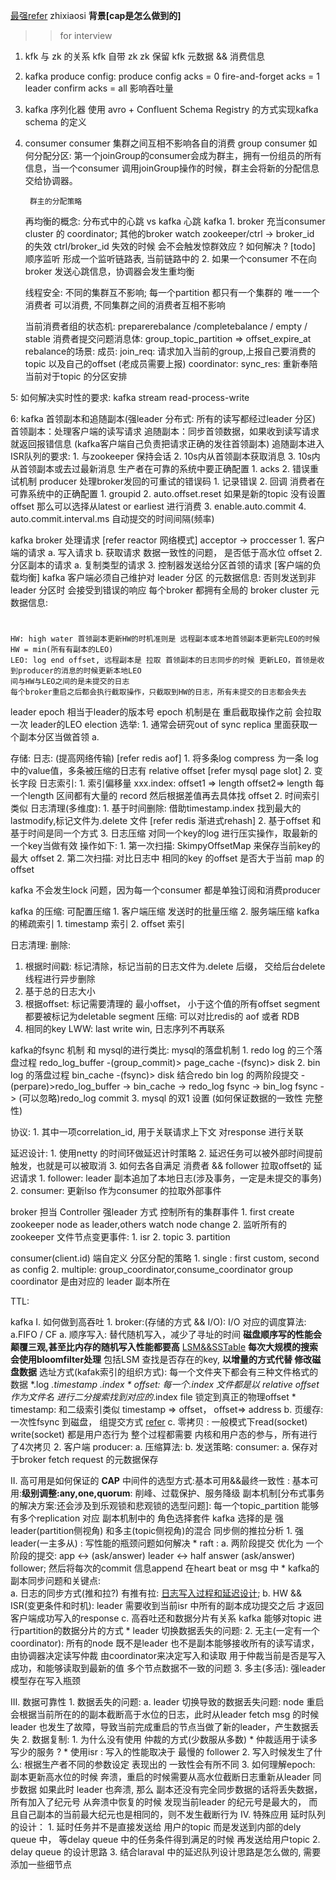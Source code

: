 [最强refer](https://blog.csdn.net/u013256816/article/details/71091774) zhixiaosi
**背景[cap是怎么做到的]**
>> for interview

1. kfk 与 zk 的关系
    kfk 自带 zk
    zk 保留 kfk 元数据 && 消费信息
    
2. kafka produce config: 
    produce config
    acks = 0 fire-and-forget
    acks = 1 leader confirm
    acks = all 影响吞吐量

3. kafka 序列化器
    使用 avro + Confluent Schema Registry 的方式实现kafka schema 的定义
    
4. consumer
    consumer 集群之间互相不影响各自的消费
    group consumer 如何分配分区:
        第一个joinGroup的consumer会成为群主，拥有一份组员的所有信息，当一个consumer
        调用joinGroup操作的时候，群主会将新的分配信息交给协调器。
        
        群主的分配策略
        
    再均衡的概念:
        分布式中的心跳 vs kafka 心跳
            kafka
            1. broker 充当consumer cluster 的 coordinator; 其他的broker watch zookeeper/ctrl -> broker_id 的失效 
                ctrl/broker_id 失效的时候 会不会触发惊群效应 ? 如何解决 ? [todo]
                    顺序监听 形成一个监听链路表, 当前链路中的
            2. 
        如果一个consumer 不在向 broker 发送心跳信息，协调器会发生重均衡
    
    线程安全: 
        不同的集群互不影响; 每一个partition 都只有一个集群的 唯一一个消费者 可以消费, 不同集群之间的消费者互相不影响
        
    当前消费者组的状态机:
         preparerebalance /completebalance / empty / stable
         消费者提交问题消息体: group_topic_partition => offset_expire_at 
         rebalance的场景:
         成员: join_req: 请求加入当前的group,上报自己要消费的topic 以及自己的offset (老成员需要上报)
         coordinator:  sync_res: 重新奉陪当前对于topic 的分区安排
         
    
5: 如何解决实时性的要求:
    kafka stream read-process-write
    

6: kafka 首领副本和追随副本(强leader 分布式: 所有的读写都经过leader 分区)
    首领副本：处理客户端的读写请求
    追随副本：同步首领数据，如果收到读写请求就返回报错信息 (kafka客户端自己负责把请求正确的发往首领副本)
    追随副本进入ISR队列的要求:
        1. 与zookeeper 保持会话
        2. 10s内从首领副本获取消息
        3. 10s内从首领副本或去过最新消息
    生产者在可靠的系统中要正确配置
        1. acks
        2. 错误重试机制
            producer 处理broker发回的可重试的错误码
                1. 记录错误
                2. 回调
    消费者在可靠系统中的正确配置
        1. groupid
        2. auto.offset.reset 如果是新的topic 没有设置offset 那么可以选择从latest or earliest 进行消费
        3. enable.auto.commit 
        4. auto.commit.interval.ms 自动提交的时间间隔(频率)
        
kafka broker 处理请求 [refer reactor 网络模式] acceptor -> proccesser 
    1. 客户端的请求
        a. 写入请求
        b. 获取请求
            数据一致性的问题， 是否低于高水位 offset
    2. 分区副本的请求
        a. 复制类型的请求
    3. 控制器发送给分区首领的请求
    [客户端的负载均衡] kafka 客户端必须自己维护对 leader 分区 的元数据信息: 否则发送到非leader 分区时 会接受到错误的响应
        每个broker 都拥有全局的 broker cluster 元数据信息:
             
        
#
    HW: high water 首领副本更新HW的时机准则是 远程副本或本地首领副本更新完LEO的时候 HW = min(所有有副本的LEO)
    LEO: log end offset, 远程副本是 拉取 首领副本的日志同步的时候 更新LEO，首领是收到producer的消息的时候更新本地LEO
    间与HW与LEO之间的是未提交的日志
    每个broker重启之后都会执行截取操作，只截取到HW的日志，所有未提交的日志都会失去
leader 
    epoch
        相当于leader的版本号
        epoch 机制是在 重启截取操作之前 会拉取一次 leader的LEO 
    election 选举:
        1. 通常会研究out of sync replica 里面获取一个副本分区当做首领
            a.  

存储:
    日志: (提高网络传输) [refer redis aof]
        1. 将多条log compress 为一条 log 中的value值，多条被压缩的日志有 relative offset
            [refer mysql page slot] 
        2. 变长字段
    日志索引:
        1. 索引偏移量
            xxx.index:    offset1  => length  offset2=> length
            每一个length 区间都有大量的 record 然后根据差值再去具体找 offset
        2. 时间索引
            类似
    日志清理(多维度):
        1. 基于时间删除:
            借助timestamp.index 找到最大的 lastmodify,标记文件为.delete 文件 
            [refer redis 渐进式rehash]
        2. 基于offset 和基于时间是同一个方式
        3. 日志压缩
            对同一个key的log 进行压实操作，取最新的 一个key当做有效
            操作如下:
                1. 第一次扫描: SkimpyOffsetMap 来保存当前key的最大 offset
                2. 第二次扫描: 对比日志中 相同的key 的offset 是否大于当前 map 的offset        

kafka 不会发生lock 问题，因为每一个consumer 都是单独订阅和消费producer

kafka 的压缩:
    可配置压缩 
    1. 客户端压缩
        发送时的批量压缩
    2. 服务端压缩
kafka的稀疏索引
    1. timestamp 索引
    2. offset 索引
    
日志清理:
   删除:
   1. 根据时间戳: 标记清除，标记当前的日志文件为.delete 后缀， 交给后台delete线程进行异步删除
   2. 基于总的日志大小
   2. 根据offset: 标记需要清理的 最小offset， 小于这个值的所有offset segment 都要被标记为deletable segment
   压缩: 可以对比redis的 aof 或者 RDB
   1. 相同的key LWW: last write win, 日志序列不再联系
   
kafka的fsync 机制 和 mysql的进行类比:
    mysql的落盘机制
        1. redo log 的三个落盘过程
            redo_log_buffer -(group_commit)> page_cache -(fsync)> disk
        2. bin log 的落盘过程
            bin_cache -(fsync)> disk
        结合redo bin log 的两阶段提交
            -(perpare)>redo_log_buffer  -> bin_cache -> redo_log fsync -> bin_log fsync -> (可以忽略)redo_log commit
        3. mysql 的双1 设置 (如何保证数据的一致性 完整性)   

协议:
    1. 其中一项correlation_id, 用于关联请求上下文 对response 进行关联 

延迟设计:
    1. 使用netty 的时间环做延迟计时策略
    2. 延迟任务可以被外部时间提前触发，也就是可以被取消
    3. 如何去各自满足 消费者 && follower 拉取offset的 延迟请求
        1. follower: leader 副本追加了本地日志(涉及事务，一定是未提交的事务)
        2. consumer: 更新lso 作为consumer 的拉取外部事件

broker 担当 Controller 强leader 方式 控制所有的集群事件
    1. first create zookeeper node as leader,others watch node change
    2. 监听所有的zookeeper 文件节点变更事件:
        1. isr
        2. topic
        3. partition

consumer(client.id) 端自定义 分区分配的策略 
    1. single : first custom, second as config
    2. multiple:  group_coordinator,consume_coordinator
        group coordinator 是由对应的 leader 副本所在 
        
TTL:
    
kafka 
I. 如何做到高吞吐
    1. broker:(存储的方式 && I/O):
        I/O 对应的调度算法:
            a.FIFO / CF
        a. 顺序写入: 替代随机写入，减少了寻址的时间 __磁盘顺序写的性能会颠覆三观,甚至比内存的随机写入性能都要高__ [LSM&&SSTable](https://juejin.cn/post/6844903863758094343) __每次大规模的搜索会使用bloomfilter处理__ 包括LSM 查找是否存在的key, __以增量的方式代替 修改磁盘数据__
            选址方式(kafak索引的组织方式): 每一个文件夹下都会有三种文件格式的数据 *.log *.timestamp *.index
                * offset: 每一个*.index 文件都是以 relative offset 作为文件名 进行二分搜索找到对应的*.index file 锁定到真正的物理offset
                * timestamp: 和二级索引类似 timestamp => offset， offset=> address
        b. 页缓存:
            一次性fsync 到磁盘， 组提交方式 [refer](http://www.yangchengec.cn/setup/498.html)
        c. 零拷贝 : 一般模式下read(socket) write(socket) 都是用户态行为 整个过程都需要 内核和用户态的参与，所有进行了4次拷贝
    2. 客户端
        producer: 
            a. 压缩算法:
            b. 发送策略: 
        consumer:
            a. 保存对于broker fetch request 的元数据保存
        

II. 高可用是如何保证的 __CAP__ 中间件的选型方式:基本可用&&最终一致性 : 
        基本可用:__级别调整:any,one,quorum__: 削峰、过载保护、服务降级
    副本机制[分布式事务的解决方案:还会涉及到乐观锁和悲观锁的选型问题]: 每一个topic_partition 能够有多个replication 对应 
    副本机制中的 角色选择套件 kafka 选择的是 强leader(partition侧视角) 和多主(topic侧视角)的混合 
        同步侧的推拉分析 
    1. 强leader(一主多从) : 写性能的瓶颈问题如何解决
        * raft : 
            a. 两阶段提交 优化为 一个阶段的提交: app <-> (ask/answer) leader <-> half answer (ask/answer) follower; 然后将每次的commit 信息append 在heart beat or msg 中 
        * kafka的副本同步问题和关键点:  
            a. 日志的同步方式(推和拉?) 有推有拉: [日志写入过程和延迟设计](http://www.justdojava.com/2019/12/11/kafka-replication-request/);
            b. HW && ISR(变更条件和时机):  leader 需要收到当前isr 中所有的副本成功提交之后 才返回客户端成功写入的response
            c. 高吞吐还和数据分片有关系 kafka 能够对topic 进行partition的数据分片的方式
        * leader 切换数据丢失的问题: 
    2. 无主(一定有一个coordinator): 所有的node 既不是leader 也不是副本能够接收所有的读写请求， 由协调器决定读写仲裁
        由coordinator来决定写入和读取 用于仲裁当前是否是写入成功，和能够读取到最新的值
        多个节点数据不一致的问题
    3. 多主(多活):
       强leader 模型存在写入瓶颈
    
 III. 数据可靠性
    1. 数据丢失的问题:
        a. leader 切换导致的数据丢失问题:
            node 重启 会根据当前所在的的副本截断高于水位的日志，此时从leader fetch msg 的时候 leader 也发生了故障，导致当前完成重启的节点当做了新的leader，产生数据丢失
    2. 数据复制: 
        1. 为什么没有使用 仲裁的方式(少数服从多数)
            * 仲裁适用于读多写少的服务 ? 
            * 使用isr : 写入的性能取决于 最慢的 follower
        2. 写入时候发生了什么:
             根据生产者不同的参数设定 表现出的 一致性会有所不同
        3. 如何理解epoch: 
            副本更新高水位的时候 奔溃，重启的时候需要从高水位截断日志重新从leader 同步数据
            如果此时 leader 也奔溃, 那么 副本还没有完全同步数据的话将丢失数据，所有加入了纪元号
            从奔溃中恢复的时候 发现当前leader 的纪元号是最大的， 而且自己副本的当前最大纪元也是相同的，则不发生截断行为
IV. 特殊应用 延时队列的设计：
    1. 延时任务并不是直接发送给 用户的topic 而是发送到内部的dely queue 中， 
        等delay queue 中的任务条件得到满足的时候 再发送给用户topic
    2. delay queue 的设计思路
    3. 结合laraval 中的延迟队列设计思路是怎么做的, 需要添加一些细节点
   

 
